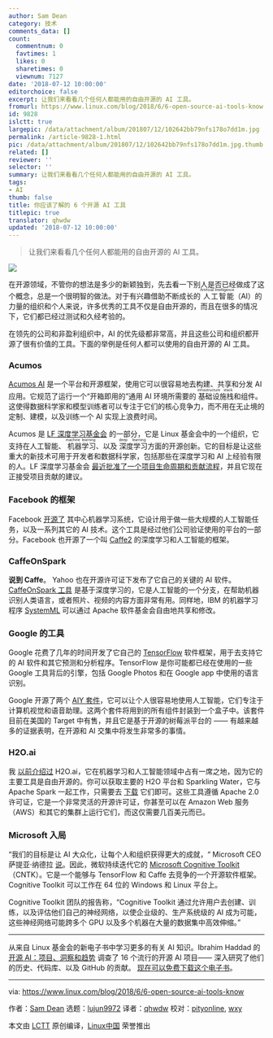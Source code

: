 ```yaml
---
author: Sam Dean
category: 技术
comments_data: []
count:
  commentnum: 0
  favtimes: 1
  likes: 0
  sharetimes: 0
  viewnum: 7127
date: '2018-07-12 10:00:00'
editorchoice: false
excerpt: 让我们来看看几个任何人都能用的自由开源的 AI 工具。
fromurl: https://www.linux.com/blog/2018/6/6-open-source-ai-tools-know
id: 9828
islctt: true
largepic: /data/attachment/album/201807/12/102642bb79nfs178o7dd1m.jpg
permalink: /article-9828-1.html
pic: /data/attachment/album/201807/12/102642bb79nfs178o7dd1m.jpg.thumb.jpg
related: []
reviewer: ''
selector: ''
summary: 让我们来看看几个任何人都能用的自由开源的 AI 工具。
tags:
- AI
thumb: false
title: 你应该了解的 6 个开源 AI 工具
titlepic: true
translator: qhwdw
updated: '2018-07-12 10:00:00'
---
```



> 
> 让我们来看看几个任何人都能用的自由开源的 AI 工具。
> 
> 
> 


![](/data/attachment/album/201807/12/102642bb79nfs178o7dd1m.jpg)


在开源领域，不管你的想法是多少的新颖独到，先去看一下别人是否已经做成了这个概念，总是一个很明智的做法。对于有兴趣借助不断成长的<ruby> 人工智能 <rt>  Artificial Intelligence </rt></ruby>（AI）的力量的组织和个人来说，许多优秀的工具不仅是自由开源的，而且在很多的情况下，它们都已经过测试和久经考验的。


在领先的公司和非盈利组织中，AI 的优先级都非常高，并且这些公司和组织都开源了很有价值的工具。下面的举例是任何人都可以使用的自由开源的 AI 工具。


### Acumos


[Acumos AI](https://www.acumos.org/) 是一个平台和开源框架，使用它可以很容易地去构建、共享和分发 AI 应用。它规范了运行一个“开箱即用的”通用 AI 环境所需要的<ruby> 基础设施栈 <rt>  infrastructure stack </rt></ruby>和组件。这使得数据科学家和模型训练者可以专注于它们的核心竞争力，而不用在无止境的定制、建模，以及训练一个 AI 实现上浪费时间。


Acumos 是 [LF 深度学习基金会](https://www.linuxfoundation.org/projects/deep-learning/) 的一部分，它是 Linux 基金会中的一个组织，它支持在人工智能、<ruby> 机器学习 <rt>  machine learning </rt></ruby>、以及<ruby> 深度学习 <rt>  deep learning </rt></ruby>方面的开源创新。它的目标是让这些重大的新技术可用于开发者和数据科学家，包括那些在深度学习和 AI 上经验有限的人。LF 深度学习基金会 [最近批准了一个项目生命周期和贡献流程](https://www.linuxfoundation.org/blog/lf-deep-learning-foundation-announces-project-contribution-process/)，并且它现在正接受项目贡献的建议。


### Facebook 的框架


Facebook [开源了](https://code.facebook.com/posts/1687861518126048/facebook-to-open-source-ai-hardware-design/) 其中心机器学习系统，它设计用于做一些大规模的人工智能任务，以及一系列其它的 AI 技术。这个工具是经过他们公司验证使用的平台的一部分。Facebook 也开源了一个叫 [Caffe2](https://venturebeat.com/2017/04/18/facebook-open-sources-caffe2-a-new-deep-learning-framework/) 的深度学习和人工智能的框架。


### CaffeOnSpark


**说到 Caffe**。 Yahoo 也在开源许可证下发布了它自己的关键的 AI 软件。[CaffeOnSpark 工具](http://yahoohadoop.tumblr.com/post/139916563586/caffeonspark-open-sourced-for-distributed-deep) 是基于深度学习的，它是人工智能的一个分支，在帮助机器识别人类语言，或者照片、视频的内容方面非常有用。同样地，IBM 的机器学习程序 [SystemML](https://systemml.apache.org/) 可以通过 Apache 软件基金会自由地共享和修改。


### Google 的工具


Google 花费了几年的时间开发了它自己的 [TensorFlow](https://www.tensorflow.org/) 软件框架，用于去支持它的 AI 软件和其它预测和分析程序。TensorFlow 是你可能都已经在使用的一些 Google 工具背后的引擎，包括 Google Photos 和在 Google app 中使用的语言识别。


Google 开源了两个 [AIY 套件](https://www.techradar.com/news/google-assistant-sweetens-raspberry-pi-with-ai-voice-control)，它可以让个人很容易地使用人工智能，它们专注于计算机视觉和语音助理。这两个套件将用到的所有组件封装到一个盒子中。该套件目前在美国的 Target 中有售，并且它是基于开源的树莓派平台的 —— 有越来越多的证据表明，在开源和 AI 交集中将发生非常多的事情。


### H2O.ai


我 [以前介绍过](https://www.linux.com/news/sparkling-water-bridging-open-source-machine-learning-and-apache-spark) H2O.ai，它在机器学习和人工智能领域中占有一席之地，因为它的主要工具是自由开源的。你可以获取主要的 H2O 平台和 Sparkling Water，它与 Apache Spark 一起工作，只需要去 [下载](http://www.h2o.ai/download) 它们即可。这些工具遵循 Apache 2.0 许可证，它是一个非常灵活的开源许可证，你甚至可以在 Amazon Web 服务（AWS）和其它的集群上运行它们，而这仅需要几百美元而已。


### Microsoft 入局


“我们的目标是让 AI 大众化，让每个人和组织获得更大的成就，“ Microsoft CEO 萨提亚·纳德拉 [说](https://blogs.msdn.microsoft.com/uk_faculty_connection/2017/02/10/microsoft-cognitive-toolkit-cntk/)。因此，微软持续迭代它的 [Microsoft Cognitive Toolkit](https://www.microsoft.com/en-us/cognitive-toolkit/)（CNTK）。它是一个能够与 TensorFlow 和 Caffe 去竞争的一个开源软件框架。Cognitive Toolkit 可以工作在 64 位的 Windows 和 Linux 平台上。


Cognitive Toolkit 团队的报告称，“Cognitive Toolkit 通过允许用户去创建、训练，以及评估他们自己的神经网络，以使企业级的、生产系统级的 AI 成为可能，这些神经网络可能跨多个 GPU 以及多个机器在大量的数据集中高效伸缩。”




---


从来自 Linux 基金会的新电子书中学习更多的有关 AI 知识。Ibrahim Haddad 的 [开源 AI：项目、洞察和趋势](https://www.linuxfoundation.org/publications/open-source-ai-projects-insights-and-trends/) 调查了 16 个流行的开源 AI 项目—— 深入研究了他们的历史、代码库、以及 GitHub 的贡献。 [现在可以免费下载这个电子书](https://www.linuxfoundation.org/publications/open-source-ai-projects-insights-and-trends/)。




---


via: <https://www.linux.com/blog/2018/6/6-open-source-ai-tools-know>


作者：[Sam Dean](https://www.linux.com/users/sam-dean) 选题：[lujun9972](https://github.com/lujun9972) 译者：[qhwdw](https://github.com/qhwdw) 校对：[pityonline](https://github.com/pityonline), [wxy](https://github.com/wxy)


本文由 [LCTT](https://github.com/LCTT/TranslateProject) 原创编译，[Linux中国](https://linux.cn/) 荣誉推出